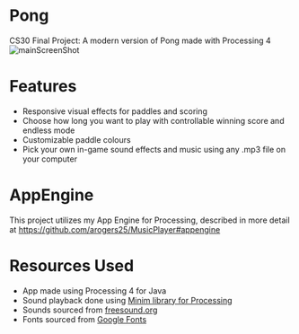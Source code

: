 # Pong
CS30 Final Project: A modern version of Pong made with Processing 4
![mainScreenShot](https://github-production-user-asset-6210df.s3.amazonaws.com/98920817/246207263-4f307274-6add-49dc-a293-10079d6efda5.png)



# Features
- Responsive visual effects for paddles and scoring
- Choose how long you want to play with controllable winning score and endless mode
- Customizable paddle colours
- Pick your own in-game sound effects and music using any .mp3 file on your computer

# AppEngine
This project utilizes my App Engine for Processing, described in more detail at https://github.com/arogers25/MusicPlayer#appengine

# Resources Used
- App made using Processing 4 for Java
- Sound playback done using [Minim library for Processing](https://github.com/ddf/Minim)
- Sounds sourced from [freesound.org](https://freesound.org)
- Fonts sourced from [Google Fonts](https://fonts.google.com)

